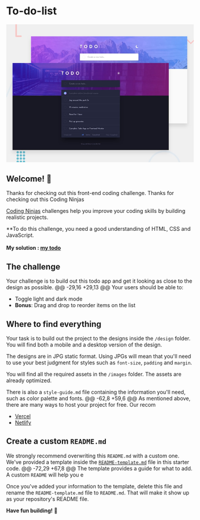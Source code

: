 # To-do-list

![Design preview for the Todo app coding challenge](./design/desktop-preview.jpg)

## Welcome! 👋

Thanks for checking out this front-end coding challenge.
Thanks for checking out this Coding Ninjas

[Coding Ninjas](https://www.codingninjas.com/) challenges help you improve your coding skills by building realistic projects.

**To do this challenge, you need a good understanding of HTML, CSS and JavaScript.
<br><br>
**My solution : <a href="https://earnest-mooncake-f149bc.netlify.app/">my todo<a>**
## The challenge

Your challenge is to build out this todo app and get it looking as close to the design as possible.
@@ -29,16 +29,13 @@ Your users should be able to:
- Toggle light and dark mode
- **Bonus**: Drag and drop to reorder items on the list


## Where to find everything

Your task is to build out the project to the designs inside the `/design` folder. You will find both a mobile and a desktop version of the design. 

The designs are in JPG static format. Using JPGs will mean that you'll need to use your best judgment for styles such as `font-size`, `padding` and `margin`. 


You will find all the required assets in the `/images` folder. The assets are already optimized.

There is also a `style-guide.md` file containing the information you'll need, such as color palette and fonts.
@@ -62,8 +59,6 @@ As mentioned above, there are many ways to host your project for free. Our recom
- [Vercel](https://vercel.com/)
- [Netlify](https://www.netlify.com/)


## Create a custom `README.md`

We strongly recommend overwriting this `README.md` with a custom one. We've provided a template inside the [`README-template.md`](./README-template.md) file in this starter code.
@@ -72,29 +67,8 @@ The template provides a guide for what to add. A custom `README` will help you e

Once you've added your information to the template, delete this file and rename the `README-template.md` file to `README.md`. That will make it show up as your repository's README file.




**Have fun building!** 🚀
